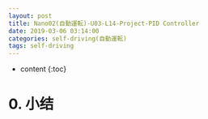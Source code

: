 ```yaml
---
layout: post
title: Nano02(自動運転)-U03-L14-Project-PID Controller
date: 2019-03-06 03:14:00
categories: self-driving(自動運転)
tags: self-driving
---
```

* content
{:toc}

# 0. 小结